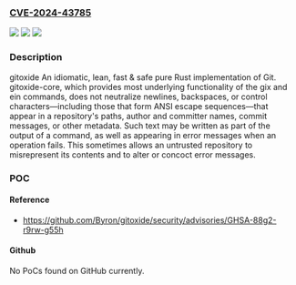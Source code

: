 ### [CVE-2024-43785](https://cve.mitre.org/cgi-bin/cvename.cgi?name=CVE-2024-43785)
![](https://img.shields.io/static/v1?label=Product&message=gitoxide&color=blue)
![](https://img.shields.io/static/v1?label=Version&message=%3D%20%3C%3D%200.41.0%20&color=brighgreen)
![](https://img.shields.io/static/v1?label=Vulnerability&message=CWE-150%3A%20Improper%20Neutralization%20of%20Escape%2C%20Meta%2C%20or%20Control%20Sequences&color=brighgreen)

### Description

gitoxide An idiomatic, lean, fast & safe pure Rust implementation of Git. gitoxide-core, which provides most underlying functionality of the gix and ein commands, does not neutralize newlines, backspaces, or control characters—including those that form ANSI escape sequences—that appear in a repository's paths, author and committer names, commit messages, or other metadata. Such text may be written as part of the output of a command, as well as appearing in error messages when an operation fails. This sometimes allows an untrusted repository to misrepresent its contents and to alter or concoct error messages.

### POC

#### Reference
- https://github.com/Byron/gitoxide/security/advisories/GHSA-88g2-r9rw-g55h

#### Github
No PoCs found on GitHub currently.

